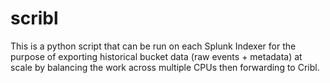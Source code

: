 # scribl
This is a python script that can be run on each Splunk Indexer for the purpose of exporting historical bucket data (raw events + metadata) at scale by balancing the work across multiple CPUs then forwarding to Cribl.
